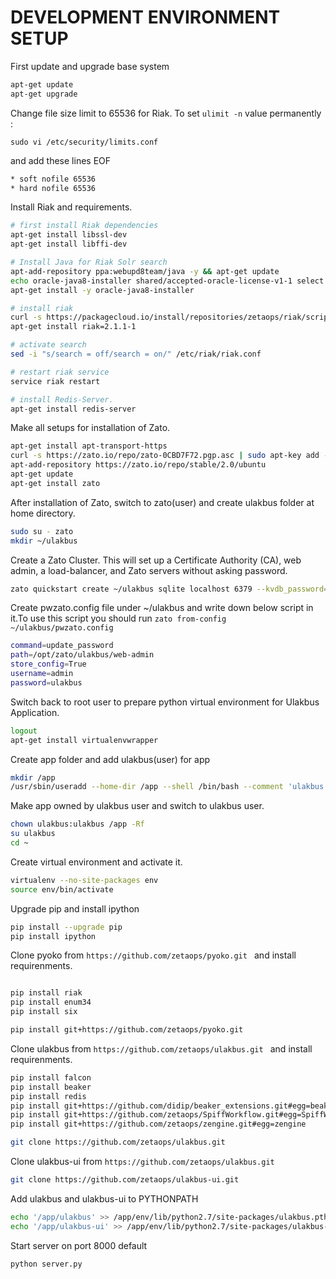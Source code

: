 **DEVELOPMENT ENVIRONMENT SETUP**
=============================

First update and upgrade base system

``` bash
apt-get update
apt-get upgrade
```

Change file size limit to 65536 for Riak.
To set `ulimit -n` value permanently :

```sudo vi /etc/security/limits.conf```

and add these lines EOF
```bash
* soft nofile 65536
* hard nofile 65536
```

Install Riak and requirements.
```bash
# first install Riak dependencies
apt-get install libssl-dev
apt-get install libffi-dev

# Install Java for Riak Solr search
apt-add-repository ppa:webupd8team/java -y && apt-get update
echo oracle-java8-installer shared/accepted-oracle-license-v1-1 select true | /usr/bin/debconf-set-selections
apt-get install -y oracle-java8-installer
```

```bash
# install riak
curl -s https://packagecloud.io/install/repositories/zetaops/riak/script.deb.sh |sudo bash
apt-get install riak=2.1.1-1
```

```bash
# activate search
sed -i "s/search = off/search = on/" /etc/riak/riak.conf

# restart riak service
service riak restart

# install Redis-Server.
apt-get install redis-server
```

Make all setups for installation of Zato.
```bash
apt-get install apt-transport-https
curl -s https://zato.io/repo/zato-0CBD7F72.pgp.asc | sudo apt-key add -
apt-add-repository https://zato.io/repo/stable/2.0/ubuntu
apt-get update
apt-get install zato
```

After installation of Zato, switch to zato(user) and create ulakbus folder at home directory.
```bash
sudo su - zato
mkdir ~/ulakbus
```


Create a Zato Cluster. This will set up a Certificate Authority (CA), web admin, a load-balancer, and Zato servers without asking password.

```bash
zato quickstart create ~/ulakbus sqlite localhost 6379 --kvdb_password='' --verbose
```

Create pwzato.config file under ~/ulakbus and write down below script in it.To use this script you should run ```zato from-config ~/ulakbus/pwzato.config```

```bash
command=update_password
path=/opt/zato/ulakbus/web-admin
store_config=True
username=admin
password=ulakbus  
```

Switch back to root user to prepare python virtual environment for Ulakbus Application.

```bash
logout
apt-get install virtualenvwrapper
```

Create app folder and add ulakbus(user) for app
```bash
mkdir /app
/usr/sbin/useradd --home-dir /app --shell /bin/bash --comment 'ulakbus operations' ulakbus
```

Make app owned by ulakbus user and switch to ulakbus user.
```bash
chown ulakbus:ulakbus /app -Rf
su ulakbus
cd ~
```
Create virtual environment and activate it.
```bash
virtualenv --no-site-packages env
source env/bin/activate
```
Upgrade pip and install ipython
```bash
pip install --upgrade pip
pip install ipython

```

Clone pyoko from ``` https://github.com/zetaops/pyoko.git  ``` and install requirenments.

```bash

pip install riak
pip install enum34
pip install six

pip install git+https://github.com/zetaops/pyoko.git
```
Clone ulakbus from ``` https://github.com/zetaops/ulakbus.git  ``` and install requirenments.

```bash
pip install falcon
pip install beaker
pip install redis
pip install git+https://github.com/didip/beaker_extensions.git#egg=beaker_extensions
pip install git+https://github.com/zetaops/SpiffWorkflow.git#egg=SpiffWorkflow
pip install git+https://github.com/zetaops/zengine.git#egg=zengine

git clone https://github.com/zetaops/ulakbus.git

```
Clone ulakbus-ui from ``` https://github.com/zetaops/ulakbus.git  ```

```bash
git clone https://github.com/zetaops/ulakbus-ui.git
```
Add ulakbus and ulakbus-ui to PYTHONPATH

```bash
echo '/app/ulakbus' >> /app/env/lib/python2.7/site-packages/ulakbus.pth
echo '/app/ulakbus-ui' >> /app/env/lib/python2.7/site-packages/ulakbus-ui.pth
```

Start server on port 8000 default
```bash
python server.py
```
